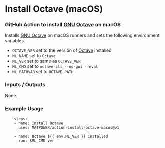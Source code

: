 Install Octave (macOS)
======================

### GitHub Action to install [GNU Octave][1] on macOS

Installs [GNU Octave][1] on macOS runners and sets the following environment
variables.
- `OCTAVE_VER` set to the version of [Octave][1] installed
- `ML_NAME` set to `Octave`
- `ML_VER` set to same as `OCTAVE_VER`
- `ML_CMD` set to `octave-cli --no-gui --eval`
- `ML_PATHVAR` set to `OCTAVE_PATH`

### Inputs / Outputs

None.

### Example Usage
```
    steps:
    - name: Install Octave
      uses: MATPOWER/action-install-octave-macos@v1

    - name: Octave ${{ env.ML_VER }} Installed
      run: $ML_CMD ver
```

[1]: https://octave.org
